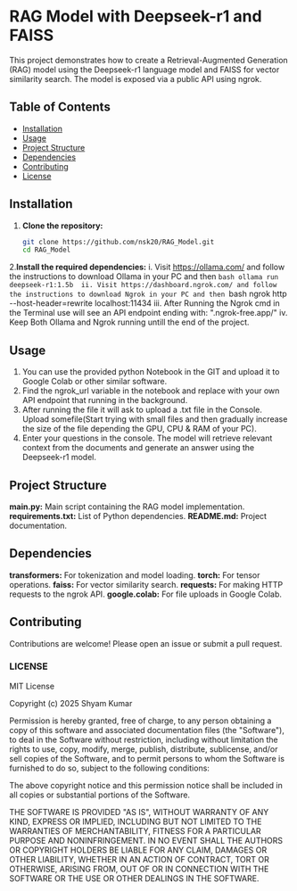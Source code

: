# RAG Model with Deepseek-r1 and FAISS

This project demonstrates how to create a Retrieval-Augmented Generation (RAG) model using the Deepseek-r1 language model and FAISS for vector similarity search. The model is exposed via a public API using ngrok.

## Table of Contents

- [Installation](#installation)
- [Usage](#usage)
- [Project Structure](#project-structure)
- [Dependencies](#dependencies)
- [Contributing](#contributing)
- [License](#license)

## Installation

1. **Clone the repository:**
   ```bash
   git clone https://github.com/nsk20/RAG_Model.git
   cd RAG_Model

2.**Install the required dependencies:**
	i. Visit https://ollama.com/ and follow the instructions to download Ollama in your PC and then ```bash ollama run deepseek-r1:1.5b 
	ii. Visit https://dashboard.ngrok.com/ and follow the instructions to download Ngrok in your PC and then ```bash ngrok http --host-header=rewrite localhost:11434
	iii. After Running the Ngrok cmd in the Terminal use will see an API endpoint ending with: ".ngrok-free.app/"
	iv. Keep Both Ollama and Ngrok running untill the end of the project. 


## Usage

1. You can use the provided python Notebook in the GIT and upload it to Google Colab or other similar software.
2. Find the ngrok_url variable in the notebook and replace with your own API endpoint that running in the background.
3. After running the file it will ask to upload a .txt file in the Console. Upload somefile(Start trying with small files and then gradually increase the size of the file depending the GPU, CPU & RAM of your PC).
4. Enter your questions in the console. The model will retrieve relevant context from the documents and generate an answer using the Deepseek-r1 model.

## Project Structure

**main.py:** Main script containing the RAG model implementation.
**requirements.txt:** List of Python dependencies.
**README.md:** Project documentation.


## Dependencies
**transformers:** For tokenization and model loading.
**torch:** For tensor operations.
**faiss:** For vector similarity search.
**requests:** For making HTTP requests to the ngrok API.
**google.colab:** For file uploads in Google Colab.

## Contributing
Contributions are welcome! Please open an issue or submit a pull request.

### **LICENSE**
MIT License

Copyright (c) 2025 Shyam Kumar

Permission is hereby granted, free of charge, to any person obtaining a copy
of this software and associated documentation files (the "Software"), to deal
in the Software without restriction, including without limitation the rights
to use, copy, modify, merge, publish, distribute, sublicense, and/or sell
copies of the Software, and to permit persons to whom the Software is
furnished to do so, subject to the following conditions:

The above copyright notice and this permission notice shall be included in all
copies or substantial portions of the Software.

THE SOFTWARE IS PROVIDED "AS IS", WITHOUT WARRANTY OF ANY KIND, EXPRESS OR
IMPLIED, INCLUDING BUT NOT LIMITED TO THE WARRANTIES OF MERCHANTABILITY,
FITNESS FOR A PARTICULAR PURPOSE AND NONINFRINGEMENT. IN NO EVENT SHALL THE
AUTHORS OR COPYRIGHT HOLDERS BE LIABLE FOR ANY CLAIM, DAMAGES OR OTHER
LIABILITY, WHETHER IN AN ACTION OF CONTRACT, TORT OR OTHERWISE, ARISING FROM,
OUT OF OR IN CONNECTION WITH THE SOFTWARE OR THE USE OR OTHER DEALINGS IN THE
SOFTWARE.
